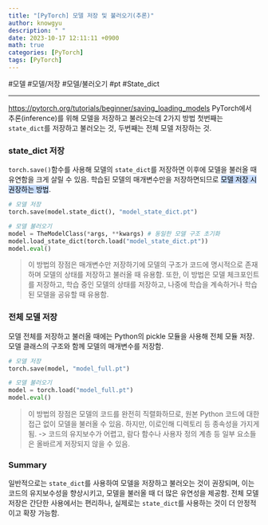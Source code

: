 ```yaml
---
title: "[PyTorch] 모델 저장 및 불러오기(추론)"
author: knowgyu
description: " "
date: 2023-10-17 12:11:11 +0900
math: true
categories: [PyTorch]
tags: [PyTorch]
---
```


#모델 #모델/저장 #모델/불러오기 #pt #State_dict 
***
https://pytorch.org/tutorials/beginner/saving_loading_models
PyTorch에서 추론(inference)를 위해 모델을 저장하고 불러오는데 2가지 방법
첫번째는 `state_dict`를 저장하고 불러오는 것, 두번째는 전체 모델 저장하는 것.

### state_dict 저장
`torch.save()`함수를 사용해 모델의 `state_dict`를 저장하면 이후에 모델을 불러올 때 유연함을 크게 살릴 수 있음. 학습된 모델의 매개변수만을 저장하면되므로 <mark style="background: #ADCCFFA6;">모델 저장 시 권장하는 방법</mark>.
```python
# 모델 저장
torch.save(model.state_dict(), "model_state_dict.pt")

# 모델 불러오기
model = TheModelClass(*args, **kwargs) # 동일한 모델 구조 초기화
model.load_state_dict(torch.load("model_state_dict.pt"))
model.eval()
```
> 이 방법의 장점은 매개변수만 저장하기에 모델의 구조가 코드에 명시적으로 존재하며 모델의 상태를 저장하고 불러올 때 유용함. 또한, 이 방법은 모델 체크포인트를 저장하고, 학습 중인 모델의 상태를 저장하고, 나중에 학습을 계속하거나 학습된 모델을 공유할 때 유용함.

### 전체 모델 저장
모델 전체를 저장하고 불러올 때에는 Python의 pickle 모듈을 사용해 전체 모듈 저장. 
모델 클래스의 구조와 함께 모델의 매개변수를 저장함.
```python
# 모델 저장
torch.save(model, "model_full.pt")

# 모델 불러오기
model = torch.load("model_full.pt")
model.eval()
```
> 이 방법의 장점은 모델의 코드를 완전히 직렬화하므로, 원본 Python 코드에 대한 접근 없이 모델을 불러올 수 있음. 하지만, 이로인해 디렉토리 등 종속성을 가지게 됨. -> 코드의 유지보수가 어렵고, 람다 함수나 사용자 정의 계층 등 일부 요소들은 올바르게 저장되지 않을 수 있음.

### Summary
일반적으로는 `state_dict`를 사용하여 모델을 저장하고 불러오는 것이 권장되며, 이는 코드의 유지보수성을 향상시키고, 모델을 불러올 때 더 많은 유연성을 제공함. 전체 모델 저장은 간단한 사용에서는 편리하나, 실제로는 `state_dict`를 사용하는 것이 더 안정적이고 확장 가능함.
